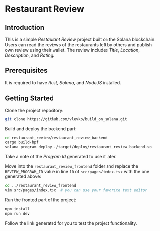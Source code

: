 # Restaurant Review
## Introduction
This is a simple *Restaurant Review* project built on the Solana blockchain.
Users can read the reviews of the restaurants left by others and publish own review using their wallet.
The review includes *Title*, *Location*, *Description*, and *Rating*.
## Prerequisites
It is required to have *Rust*, *Solana*, and *NodeJS* installed.
## Getting Started
Clone the project repository:
```bash
git clone https://github.com/vlevko/build_on_solana.git
```
Build and deploy the backend part:
```bash
cd restaurant_review/restaurant_review_backend
cargo build-bpf
solana program deploy ./target/deploy/restaurant_review_backend.so
```
Take a note of the *Program Id* generated to use it later.

Move into the `restaurant_review_frontend` folder and replace the `REVIEW_PROGRAM_ID` value in line `10` of `src/pages/index.tsx` with the one generated above:
```bash
cd ../restaurant_review_frontend
vim src/pages/index.tsx  # you can use your favorite text editor
```
Run the fronted part of the project:
```bash
npm install
npm run dev
```
Follow the link generated for you to test the project functionality.
